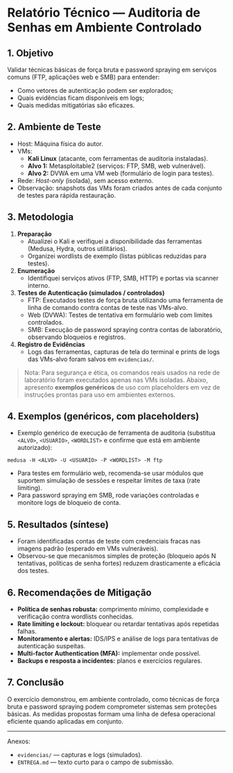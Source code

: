 # Relatório Técnico — Auditoria de Senhas em Ambiente Controlado

## 1. Objetivo
Validar técnicas básicas de força bruta e password spraying em serviços comuns (FTP, aplicações web e SMB) para entender:
- Como vetores de autenticação podem ser explorados;
- Quais evidências ficam disponíveis em logs;
- Quais medidas mitigatórias são eficazes.

## 2. Ambiente de Teste
- Host: Máquina física do autor.
- VMs:
  - **Kali Linux** (atacante, com ferramentas de auditoria instaladas).
  - **Alvo 1:** Metasploitable2 (serviços: FTP, SMB, web vulnerável).
  - **Alvo 2:** DVWA em uma VM web (formulário de login para testes).
- Rede: *Host-only* (isolada), sem acesso externo.
- Observação: snapshots das VMs foram criados antes de cada conjunto de testes para rápida restauração.

## 3. Metodologia
1. **Preparação**
   - Atualizei o Kali e verifiquei a disponibilidade das ferramentas (Medusa, Hydra, outros utilitários).
   - Organizei wordlists de exemplo (listas públicas reduzidas para testes).
2. **Enumeração**
   - Identifiquei serviços ativos (FTP, SMB, HTTP) e portas via scanner interno.
3. **Testes de Autenticação (simulados / controlados)**
   - FTP: Executados testes de força bruta utilizando uma ferramenta de linha de comando contra contas de teste nas VMs-alvo.
   - Web (DVWA): Testes de tentativa em formulário web com limites controlados.
   - SMB: Execução de password spraying contra contas de laboratório, observando bloqueios e registros.
4. **Registro de Evidências**
   - Logs das ferramentas, capturas de tela do terminal e prints de logs das VMs-alvo foram salvos em `evidencias/`.

> Nota: Para segurança e ética, os comandos reais usados na rede de laboratório foram executados apenas nas VMs isoladas. Abaixo, apresento **exemplos genéricos** de uso com placeholders em vez de instruções prontas para uso em ambientes externos.

## 4. Exemplos (genéricos, com placeholders)
- Exemplo genérico de execução de ferramenta de auditoria (substitua `<ALVO>`, `<USUARIO>`, `<WORDLIST>` e confirme que está em ambiente autorizado):
```
medusa -H <ALVO> -U <USUARIO> -P <WORDLIST> -M ftp
```
- Para testes em formulário web, recomenda-se usar módulos que suportem simulação de sessões e respeitar limites de taxa (rate limiting).  
- Para password spraying em SMB, rode variações controladas e monitore logs de bloqueio de conta.

## 5. Resultados (síntese)
- Foram identificadas contas de teste com credenciais fracas nas imagens padrão (esperado em VMs vulneráveis).  
- Observou-se que mecanismos simples de proteção (bloqueio após N tentativas, políticas de senha fortes) reduzem drasticamente a eficácia dos testes.

## 6. Recomendações de Mitigação
- **Política de senhas robusta:** comprimento mínimo, complexidade e verificação contra wordlists conhecidas.
- **Rate limiting e lockout:** bloquear ou retardar tentativas após repetidas falhas.
- **Monitoramento e alertas:** IDS/IPS e análise de logs para tentativas de autenticação suspeitas.
- **Multi-factor Authentication (MFA):** implementar onde possível.
- **Backups e resposta a incidentes:** planos e exercícios regulares.

## 7. Conclusão
O exercício demonstrou, em ambiente controlado, como técnicas de força bruta e password spraying podem comprometer sistemas sem proteções básicas. As medidas propostas formam uma linha de defesa operacional eficiente quando aplicadas em conjunto.

---

Anexos:
- `evidencias/` — capturas e logs (simulados).
- `ENTREGA.md` — texto curto para o campo de submissão.
